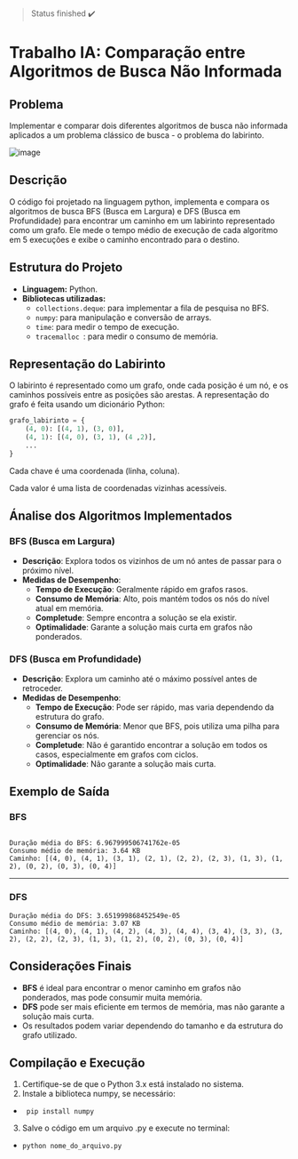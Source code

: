 > Status finished :heavy_check_mark:

# Trabalho IA: Comparação entre Algoritmos de Busca Não Informada
## Problema

<body>
    <p>Implementar e comparar dois diferentes algoritmos de busca não informada aplicados a um problema
clássico de busca - o problema do labirinto.</p>
</body>

![image](https://github.com/user-attachments/assets/2e14cd4d-104b-4404-91f8-9f3fe3a1916b)


## Descrição

<body>
    <p> O código foi projetado na linguagem python, implementa e compara os algoritmos de busca BFS (Busca em Largura) e DFS (Busca em Profundidade) para encontrar um caminho em um labirinto representado como um grafo. Ele mede o tempo médio de execução de cada algoritmo em 5 execuções e exibe o caminho encontrado para o destino.</p>
</body>

## Estrutura do Projeto
- **Linguagem:** Python.
- **Bibliotecas utilizadas:**
  - `collections.deque`: para implementar a fila de pesquisa no BFS.
  - `numpy`: para manipulação e conversão de arrays.
  - `time`: para medir o tempo de execução.
  - `tracemalloc `: para medir o consumo de memória.

## Representação do Labirinto
O labirinto é representado como um grafo, onde cada posição é um nó, e os caminhos possíveis entre as posições são arestas. A representação do grafo é feita usando um dicionário Python:

```python
grafo_labirinto = {
    (4, 0): [(4, 1), (3, 0)],          
    (4, 1): [(4, 0), (3, 1), (4 ,2)],
    ...
}
```
<p>Cada chave é uma coordenada (linha, coluna).</p>
<p>Cada valor é uma lista de coordenadas vizinhas acessíveis.<p>

## Ánalise dos Algoritmos Implementados
### BFS (Busca em Largura)
 - **Descrição**: Explora todos os vizinhos de um nó antes de passar para o próximo nível.
 - **Medidas de Desempenho**:
    - **Tempo de Execução**: Geralmente rápido em grafos rasos.
    - **Consumo de Memória**: Alto, pois mantém todos os nós do nível atual em memória.
    - **Completude**: Sempre encontra a solução se ela existir.
    - **Optimalidade**: Garante a solução mais curta em grafos não ponderados.

 ### DFS (Busca em Profundidade)
 - **Descrição**: Explora um caminho até o máximo possível antes de retroceder.
 - **Medidas de Desempenho**:
    - **Tempo de Execução**: Pode ser rápido, mas varia dependendo da estrutura do grafo.
    - **Consumo de Memória**: Menor que BFS, pois utiliza uma pilha para gerenciar os nós.
    - **Completude**: Não é garantido encontrar a solução em todos os casos, especialmente em grafos com ciclos.
    - **Optimalidade**:  Não garante a solução mais curta.

## Exemplo de Saída

### BFS

```

Duração média do BFS: 6.967999506741762e-05
Consumo médio de memória: 3.64 KB
Caminho: [(4, 0), (4, 1), (3, 1), (2, 1), (2, 2), (2, 3), (1, 3), (1, 2), (0, 2), (0, 3), (0, 4)]

```
---
### DFS
```
Duração média do DFS: 3.651999868452549e-05
Consumo médio de memória: 3.07 KB
Caminho: [(4, 0), (4, 1), (4, 2), (4, 3), (4, 4), (3, 4), (3, 3), (3, 2), (2, 2), (2, 3), (1, 3), (1, 2), (0, 2), (0, 3), (0, 4)]
```
## Considerações Finais

- **BFS** é ideal para encontrar o menor caminho em grafos não ponderados, mas pode consumir muita memória.
- **DFS** pode ser mais eficiente em termos de memória, mas não garante a solução mais curta.
 - Os resultados podem variar dependendo do tamanho e da estrutura do grafo utilizado.

## Compilação e Execução 
1. Certifique-se de que o Python 3.x está instalado no sistema.
2. Instale a biblioteca numpy, se necessário:
 - ````  pip install numpy ````
3. Salve o código em um arquivo .py e execute no terminal:
- ````python nome_do_arquivo.py ````